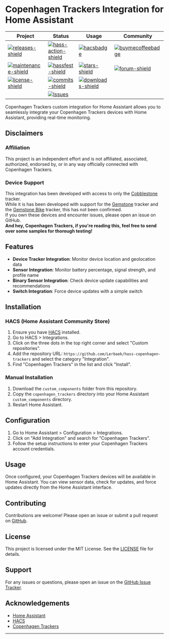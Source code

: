 # Copenhagen Trackers Integration for Home Assistant

|Project|Status|Usage|Community|
|---|---|---|---|
|[![releases-shield]][releases]|[![hass-action-shield]][hass-action]|[![hacsbadge]][hacs]|[![buymecoffeebadge]][buymecoffee]|
|[![maintenance-shield]][user_profile]|[![hassfest-shield]][hassfest]|[![stars-shield]][stars]|[![forum-shield]][forum]|
|[![license-shield]](LICENSE)|[![commits-shield]][commits]|[![downloads-shield]][downloads]
||[![Issues][issues-shield]][issues]

Copenhagen Trackers custom integration for Home Assistant allows you to seamlessly integrate your Copenhagen Trackers devices with Home Assistant, providing real-time monitoring.

## Disclaimers

### Affiliation
This project is an independent effort and is not affiliated, associated, authorized, endorsed by, or in any way officially connected with Copenhagen Trackers.

### Device Support
This integration has been developed with access to only the [Cobblestone] tracker.  
While it is has been developed with support for the [Gemstone] tracker and the [Gemstone Bike][Gemstone-Bike] tracker, this has not been confirmed.  
If you own these devices and encounter issues, please open an issue on GitHub.  
**And hey, Copenhagen Trackers, if you're reading this, feel free to send over some samples for thorough testing!**

[Cobblestone]: https://cphtrackers.com/products/cobblestone-gps-tracker
[Gemstone]: https://cphtrackers.com/products/gemstone
[Gemstone-Bike]: https://cphtrackers.com/products/gemstone-bike

## Features

- **Device Tracker Integration**: Monitor device location and geolocation data
- **Sensor Integration**: Monitor battery percentage, signal strength, and profile name
- **Binary Sensor Integration**: Check device update capabilities and recommendations
- **Switch Integration**: Force device updates with a simple switch

## Installation

### HACS (Home Assistant Community Store)

1. Ensure you have [HACS](https://hacs.xyz/) installed.
2. Go to HACS > Integrations.
3. Click on the three dots in the top right corner and select "Custom repositories".
4. Add the repository URL: `https://github.com/Lerbaek/hass-copenhagen-trackers` and select the category "Integration".
5. Find "Copenhagen Trackers" in the list and click "Install".

### Manual Installation

1. Download the `custom_components` folder from this repository.
2. Copy the `copenhagen_trackers` directory into your Home Assistant `custom_components` directory.
3. Restart Home Assistant.

## Configuration

1. Go to Home Assistant > Configuration > Integrations.
2. Click on "Add Integration" and search for "Copenhagen Trackers".
3. Follow the setup instructions to enter your Copenhagen Trackers account credentials.

## Usage

Once configured, your Copenhagen Trackers devices will be available in Home Assistant. You can view sensor data, check for updates, and force updates directly from the Home Assistant interface.

## Contributing

Contributions are welcome! Please open an issue or submit a pull request on [GitHub](https://github.com/Lerbaek/hass-copenhagen-trackers).

## License

This project is licensed under the MIT License. See the [LICENSE](LICENSE) file for details.

## Support

For any issues or questions, please open an issue on the [GitHub Issue Tracker](https://github.com/Lerbaek/hass-copenhagen-trackers/issues).

## Acknowledgements

- [Home Assistant](https://www.home-assistant.io/)
- [HACS](https://hacs.xyz/)
- [Copenhagen Trackers](https://cphtrackers.com)

---

[buymecoffee]: https://www.buymeacoffee.com/Lerbaek
[buymecoffeebadge]: https://img.shields.io/badge/buy%20me%20a%20coffee-donate-brown.svg?style=for-the-badge&logo=buymeacoffee&logoColr
[commits-shield]: https://img.shields.io/github/commit-activity/y/Lerbaek/hass-copenhagen-trackers.svg?style=for-the-badge&logo=git
[commits]: https://github.com/Lerbaek/hass-copenhagen-trackers/commits/main
[downloads-shield]: https://img.shields.io/github/downloads/lerbaek/hass-copenhagen-trackers/total?style=for-the-badge&label=Downloads
[downloads]: https://github.com/Lerbaek/hass-copenhagen-trackers/releases
[forum-shield]: https://img.shields.io/badge/community-forum-%2303A9F4.svg?style=for-the-badge&logo=homeassistantcommunitystore
[forum]: https://community.home-assistant.io/
[hacs]: https://hacs.xyz
[hacsbadge]: https://img.shields.io/badge/HACS-Custom-orange.svg?style=for-the-badge
[hass-action-shield]: https://img.shields.io/github/actions/workflow/status/Lerbaek/hass-copenhagen-trackers/validate.yml?style=for-the-badge&label=HACS
[hass-action]: https://github.com/Lerbaek/hass-copenhagen-trackers/actions/workflows/validate.yml
[hassfest-shield]: https://img.shields.io/github/actions/workflow/status/Lerbaek/hass-copenhagen-trackers/hassfest.yml?style=for-the-badge&label=Hassfest
[hassfest]: https://github.com/Lerbaek/hass-copenhagen-trackers/actions/workflows/hassfest.yml
[issues-shield]: https://img.shields.io/github/issues/Lerbaek/hass-copenhagen-trackers?style=for-the-badge
[issues]: https://github.com/Lerbaek/hass-copenhagen-trackers/issues
[license-shield]: https://img.shields.io/github/license/Lerbaek/hass-copenhagen-trackers.svg?style=for-the-badge
[maintenance-shield]: https://img.shields.io/badge/maintainer-%40Lerbaek-blue.svg?style=for-the-badge&logo=github
[releases-shield]: https://img.shields.io/github/release/Lerbaek/hass-copenhagen-trackers.svg?style=for-the-badge&logo=semver
[releases]: https://github.com/Lerbaek/hass-copenhagen-trackers/releases
[stars-shield]: https://img.shields.io/github/stars/Lerbaek/hass-copenhagen-trackers?style=for-the-badge&logo=apachespark&logoColor=yellow
[stars]: https://github.com/Lerbaek/hass-copenhagen-trackers/stargazers
[user_profile]: https://github.com/Lerbaek